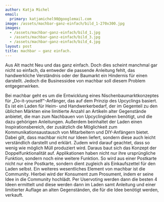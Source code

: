 ```yaml
---
author: Katja Michel
email:
  primary: katjamichel90@googlemail.com
image: /assets/machbar-ganz-einfach/bild_1-270x300.jpg
images: 
  - /assets/machbar-ganz-einfach/bild_1.jpg
  - /assets/machbar-ganz-einfach/bild_3.jpg
  - /assets/machbar-ganz-einfach/bild_4.jpg
layout: post
title: machbar – ganz einfach.
---
```


Aus Alt macht Neu und das ganz einfach. Doch dies scheint manchmal gar nicht so einfach, da entweder die passende Anleitung fehlt, das handwerkliche Verständnis oder der Baumarkt ein Hindernis für einen darstellt. Jedoch die Businessidee von machbar soll diesem Problem entgegenwirken.

Bei machbar geht es um die Entwicklung eines Nischenbaumarktkonzeptes für „Do-it-yourself“-Anfänger, das auf dem Prinzip des Upcyclings basiert. Es ist ein Laden für Heim- und Handwerkerbedarf, der im Gegenteil zu den üblichen Märkten eine limitierte Anzahl an Artikeln alter Gegenstände anbietet, die man zum Nachbauen von Upcyclingideen benötigt, und die dazu gehörigen Anleitungen. Außerdem beinhaltet der Laden einen Inspirationsbereich, der zusätzlich die Möglichkeit zum Kommunikationsaustausch von Mitarbeitern und DIY-Anfängern bietet. Dabei gilt, dass machbar nicht nur Ideen liefert, sondern diese auch leicht verständlich darstellt und erklärt. Zudem wird darauf geachtet, dass so wenig wie möglich Müll produziert wird. Daraus baut sich das Konzept der Doppelfunktionalität auf. Applikationen haben nicht nur ihre ursprüngliche Funktion, sondern noch eine weitere Funktion. So wird aus einer Postkarte nicht nur eine Postkarte, sondern dient zugleich als Einkaufszettel für den Laden selbst. Ein weiteres wesentliches Element von machbar ist die Community. Hierbei wird der Konsument zum Prosument, indem er seine Idee in die Community hochlädt. Per Uservoting werden dann die besten 4 Ideen ermittelt und diese werden dann im Laden samt Anleitung und einer limitierter Auflage an alten Gegenständen, die für die Idee benötigt werden, verkauft.